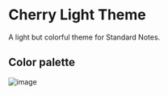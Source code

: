 # Cherry Light Theme
A light but colorful theme for Standard Notes.

## Color palette
![image](https://user-images.githubusercontent.com/42539974/141027084-fb43a1b6-832f-40e3-bcfc-ce1cf67d9d14.png)

